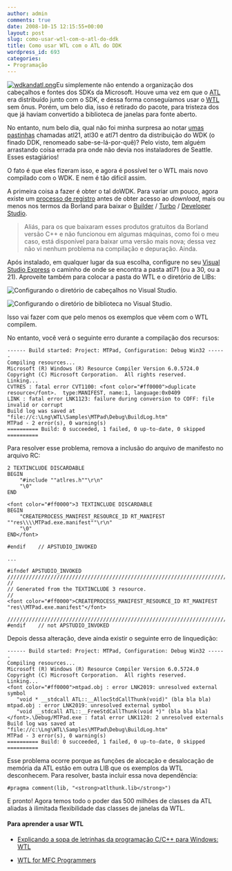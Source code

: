 ```yaml
---
author: admin
comments: true
date: 2008-10-15 12:15:55+00:00
layout: post
slug: como-usar-wtl-com-o-atl-do-ddk
title: Como usar WTL com o ATL do DDK
wordpress_id: 693
categories:
- Programação
---
```


[![wdkandatl.png](http://www.caloni.com.br/blog/wp-content/uploads/wdkandatl.png)](http://www.caloni.com.br/blog/wp-content/uploads/wdkandatl.png)Eu simplemente não entendo a organização dos cabeçalhos e fontes dos SDKs da Microsoft. Houve uma vez em que o [ATL](http://www.1bit.com.br/content.1bit/weblog/sopa_de_letrinhas_ATL) era distribuído junto com o SDK, e dessa forma conseguíamos usar o [WTL](http://www.1bit.com.br/content.1bit/weblog/sopa_de_letrinhas_wtl) sem ônus. Porém, um belo dia, isso é retirado do pacote, para tristeza dos que já haviam convertido a biblioteca de janelas para fonte aberto.

No entanto, num belo dia, qual não foi minha surpresa ao notar [umas pastinhas](http://www.caloni.com.br/blog/wp-content/uploads/wdkandatl.png) chamadas atl21, atl30 e atl71 dentro da distribuição do WDK (o finado DDK, renomeado sabe-se-lá-por-quê)? Pelo visto, tem alguém arrastando coisa errada pra onde não devia nos instaladores de Seattle. Esses estagiários!

O fato é que eles fizeram isso, e agora é possível ter o WTL mais novo compilado com o WDK. E nem é tão difícil assim.



A primeira coisa a fazer é obter o tal doWDK. Para variar um pouco, agora existe um [processo de registro](http://www.microsoft.com/whdc/DevTools/WDK/WDKpkg.mspx) antes de obter acesso ao _download_, mais ou menos nos termos da Borland para baixar o [Builder](http://cc.codegear.com/free/turbo) / [Turbo](http://cc.codegear.com/free/turbo) / [Developer Studio](http://cc.codegear.com/free/turbo).


<blockquote>Aliás, para os que baixaram esses produtos gratuitos da Borland versão C++ e não funcionou em algumas máquinas, como foi o meu caso, está disponível para baixar uma versão mais nova; dessa vez não vi nenhum problema na compilação e depuração. Ainda.</blockquote>


Após instalado, em qualquer lugar da sua escolha, configure no seu [Visual Studio Express](http://www.microsoft.com/Express/) o caminho de onde se encontra a pasta atl71 (ou a 30, ou a 21). Aproveite também para colocar a pasta do WTL e o diretório de LIBs:

![Configurando o diretório de cabeçalhos no Visual Studio.](http://www.caloni.com.br/blog/wp-content/uploads/atlwtl-visualstudio.png)

![Configurando o diretório de biblioteca no Visual Studio.](http://www.caloni.com.br/blog/wp-content/uploads/atlwtl-visualstudio-libs.png)

Isso vai fazer com que pelo menos os exemplos que vêem com o WTL compilem.

No entanto, você verá o seguinte erro durante a compilação dos recursos:

    
    ------ Build started: Project: MTPad, Configuration: Debug Win32 ------
    Compiling resources...
    Microsoft (R) Windows (R) Resource Compiler Version 6.0.5724.0
    Copyright (C) Microsoft Corporation.  All rights reserved.
    Linking...
    CVTRES : fatal error CVT1100: <font color="#ff0000">duplicate resource</font>.  type:MANIFEST, name:1, language:0x0409
    LINK : fatal error LNK1123: failure during conversion to COFF: file invalid or corrupt
    Build log was saved at "file://c:\Lng\WTL\Samples\MTPad\Debug\BuildLog.htm"
    MTPad - 2 error(s), 0 warning(s)
    ========== Build: 0 succeeded, 1 failed, 0 up-to-date, 0 skipped ==========


Para resolver esse problema, remova a inclusão do arquivo de manifesto no arquivo RC:

    
    2 TEXTINCLUDE DISCARDABLE
    BEGIN
        "#include ""atlres.h""\r\n"
        "\0"
    END
    
    <font color="#ff0000">3 TEXTINCLUDE DISCARDABLE
    BEGIN
        "CREATEPROCESS_MANIFEST_RESOURCE_ID RT_MANIFEST ""res\\\\MTPad.exe.manifest""\r\n"
        "\0"
    END</font>
    
    #endif    // APSTUDIO_INVOKED
    
    ...
    
    #ifndef APSTUDIO_INVOKED
    /////////////////////////////////////////////////////////////////////////////
    //
    // Generated from the TEXTINCLUDE 3 resource.
    //
    <font color="#ff0000">CREATEPROCESS_MANIFEST_RESOURCE_ID RT_MANIFEST "res\\MTPad.exe.manifest"</font>
    
    /////////////////////////////////////////////////////////////////////////////
    #endif    // not APSTUDIO_INVOKED


Depois dessa alteração, deve ainda existir o seguinte erro de linquedição:

    
    ------ Build started: Project: MTPad, Configuration: Debug Win32 ------
    Compiling resources...
    Microsoft (R) Windows (R) Resource Compiler Version 6.0.5724.0
    Copyright (C) Microsoft Corporation.  All rights reserved.
    Linking...
    <font color="#ff0000">mtpad.obj : error LNK2019: unresolved external symbol
       "void * __stdcall ATL::__AllocStdCallThunk(void)" (bla bla bla)
    mtpad.obj : error LNK2019: unresolved external symbol
       "void __stdcall ATL::__FreeStdCallThunk(void *)" (bla bla bla)
    </font>.\Debug/MTPad.exe : fatal error LNK1120: 2 unresolved externals
    Build log was saved at "file://c:\Lng\WTL\Samples\MTPad\Debug\BuildLog.htm"
    MTPad - 3 error(s), 0 warning(s)
    ========== Build: 0 succeeded, 1 failed, 0 up-to-date, 0 skipped ==========


Esse problema ocorre porque as funções de alocação e desalocação de memória da ATL estão em outra LIB que os exemplos da WTL desconhecem. Para resolver, basta incluir essa nova dependência:

    
    #pragma comment(lib, "<strong>atlthunk.lib</strong>")


E pronto! Agora temos todo o poder das 500 milhões de classes da ATL aliadas à ilimitada flexibilidade das classes de janelas da WTL.


#### Para aprender a usar WTL





	
  * [Explicando a sopa de letrinhas da programação C/C++ para Windows: WTL](http://www.1bit.com.br/content.1bit/weblog/sopa_de_letrinhas_wtl)

	
  * [WTL for MFC Programmers](http://www.codeproject.com/KB/wtl/wtl4mfc1.aspx)


